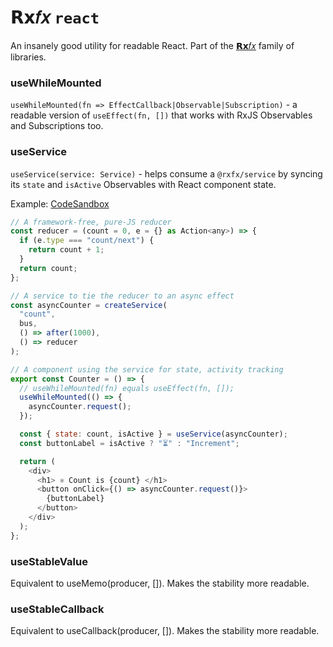 # 𝗥𝘅𝑓𝑥 `react`

An insanely good utility for readable React. Part of the [𝗥𝘅𝑓𝑥](https://github.com/deanrad/rxfx) family of libraries.

### useWhileMounted
`useWhileMounted(fn => EffectCallback|Observable|Subscription)` - a readable version of `useEffect(fn, [])` that works with RxJS Observables and Subscriptions too.

### useService
`useService(service: Service)` - helps consume a `@rxfx/service` by syncing its `state` and `isActive` Observables with React component state. 

Example: [CodeSandbox](https://codesandbox.io/s/rxfx-react-counter-example-lfgxfm)

```js
// A framework-free, pure-JS reducer
const reducer = (count = 0, e = {} as Action<any>) => {
  if (e.type === "count/next") {
    return count + 1;
  }
  return count;
};

// A service to tie the reducer to an async effect
const asyncCounter = createService(
  "count",
  bus,
  () => after(1000),
  () => reducer
);

// A component using the service for state, activity tracking
export const Counter = () => {
  // useWhileMounted(fn) equals useEffect(fn, []);
  useWhileMounted(() => {
    asyncCounter.request();
  });

  const { state: count, isActive } = useService(asyncCounter);
  const buttonLabel = isActive ? "⏳" : "Increment";

  return (
    <div>
      <h1> ⚛️ Count is {count} </h1>
      <button onClick={() => asyncCounter.request()}>
        {buttonLabel}
      </button>
    </div>
  );
};
```

### useStableValue
Equivalent to useMemo(producer, []). Makes the stability more readable.

### useStableCallback
 Equivalent to useCallback(producer, []). Makes the  stability more readable.